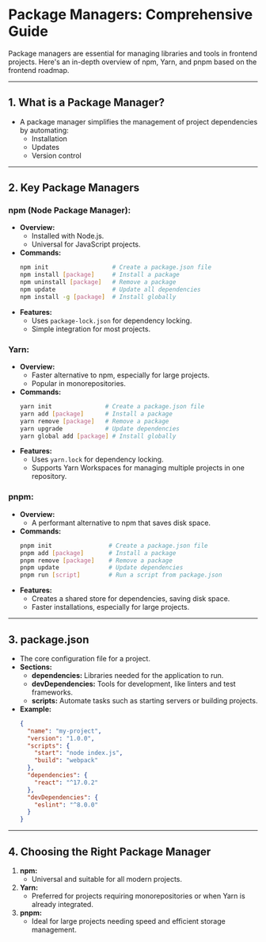 # Package Managers: Comprehensive Guide

Package managers are essential for managing libraries and tools in frontend projects. Here's an in-depth overview of npm, Yarn, and pnpm based on the frontend roadmap.

---

## **1. What is a Package Manager?**
- A package manager simplifies the management of project dependencies by automating:
  - Installation
  - Updates
  - Version control

---

## **2. Key Package Managers**

### **npm (Node Package Manager):**
- **Overview:**
  - Installed with Node.js.
  - Universal for JavaScript projects.
- **Commands:**
  ```bash
  npm init                  # Create a package.json file
  npm install [package]     # Install a package
  npm uninstall [package]   # Remove a package
  npm update                # Update all dependencies
  npm install -g [package]  # Install globally
  ```
- **Features:**
  - Uses `package-lock.json` for dependency locking.
  - Simple integration for most projects.

### **Yarn:**
- **Overview:**
  - Faster alternative to npm, especially for large projects.
  - Popular in monorepositories.
- **Commands:**
  ```bash
  yarn init               # Create a package.json file
  yarn add [package]      # Install a package
  yarn remove [package]   # Remove a package
  yarn upgrade            # Update dependencies
  yarn global add [package] # Install globally
  ```
- **Features:**
  - Uses `yarn.lock` for dependency locking.
  - Supports Yarn Workspaces for managing multiple projects in one repository.

### **pnpm:**
- **Overview:**
  - A performant alternative to npm that saves disk space.
- **Commands:**
  ```bash
  pnpm init                # Create a package.json file
  pnpm add [package]       # Install a package
  pnpm remove [package]    # Remove a package
  pnpm update              # Update dependencies
  pnpm run [script]        # Run a script from package.json
  ```
- **Features:**
  - Creates a shared store for dependencies, saving disk space.
  - Faster installations, especially for large projects.

---

## **3. package.json**
- The core configuration file for a project.
- **Sections:**
  - **dependencies:** Libraries needed for the application to run.
  - **devDependencies:** Tools for development, like linters and test frameworks.
  - **scripts:** Automate tasks such as starting servers or building projects.
- **Example:**
  ```json
  {
    "name": "my-project",
    "version": "1.0.0",
    "scripts": {
      "start": "node index.js",
      "build": "webpack"
    },
    "dependencies": {
      "react": "^17.0.2"
    },
    "devDependencies": {
      "eslint": "^8.0.0"
    }
  }
  ```

---

## **4. Choosing the Right Package Manager**
1. **npm:**
   - Universal and suitable for all modern projects.
2. **Yarn:**
   - Preferred for projects requiring monorepositories or when Yarn is already integrated.
3. **pnpm:**
   - Ideal for large projects needing speed and efficient storage management.
